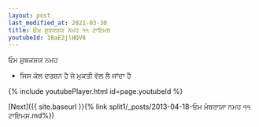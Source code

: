 ```yaml
---
layout: post
last_modified_at: 2021-03-30
title: ਓਮ ਸ਼ੁਬਕਸ਼ਯ ਨਮਹ ੧੧ ਟਾਇਮਸ
youtubeId: 1BaE2jlHQV8
---
```

 
 
 ਓਮ ਸ਼ੁਬਕਸ਼ਯ ਨਮਹ  
 
 -  ਜਿਸ ਕੋਲ ਦਰਸ਼ਨ ਹੈ ਜੋ ਮੁਕਤੀ ਵੱਲ ਲੈ ਜਾਂਦਾ ਹੈ 
 
  
 
  
 
 
 
 
 
 


{% include youtubePlayer.html id=page.youtubeId %}
 
[Next]({{ site.baseurl }}{% link  split1/_posts/2013-04-18-ਓਮ ਮੰਥਰਾਯਾ ਨਮਹ ੧੧ ਟਾਇਮਸ.md%})
 
